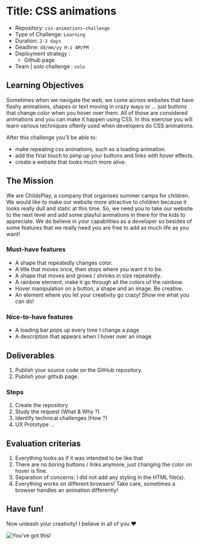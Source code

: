 # Title: CSS animations

- Repository: `css-animations-challenge`
- Type of Challenge: `Learning`
- Duration: `2-3 days`
- Deadline: `dd/mm/yy H:i AM/PM`
- Deployment strategy :
	- Github page
- Team | solo challenge : `solo`


## Learning Objectives
Sometimes when we navigate the web, we come across websites that have flashy animations, shapes or text moving in crazy ways or ... just buttons that change color when you hover over them. All of those are considered animations and you can make it happen using CSS. In this exercise you will learn various techniques oftenly used when developers do CSS animations.

After this challenge you'll be able to:

- make repeating css animations, such as a loading animation.
- add the final touch to pimp up your buttons and links with hover effects.
- create a website that looks much more alive.

## The Mission
We are ChildsPlay, a company that organises summer camps for children. We would like to make our website more attractive to children because it looks really dull and static at this time. So, we need you to take our website to the next level and add some playful animations in there for the kids to appreciate. We do believe in your capabilities as a developer so besides of some features that we really need you are free to add as much life as you want!

### Must-have features

- A shape that repeatedly changes color.
- A title that moves once, then stops where you want it to be.
- A shape that moves and grows / shrinks in size repeatedly.
- A rainbow element, make it go through all the colors of the rainbow.
- Hover manipulation on a button, a shape and an image. Be creative.
- An element where you let your creativity go crazy! Show me what you can do!

### Nice-to-have features

- A loading bar pops up every time I change a page
- A description that appears when I hover over an image

## Deliverables
1. Publish your source code on the GitHub repository.
2. Publish your github page.

### Steps
1. Create the repository
2. Study the request (What & Why ?)
3. Identify technical challenges (How ?)
4. UX Prototype
...

## Evaluation criterias
1. Everything looks as if it was intended to be like that
2. There are no boring buttons / links anymore, just changing the color on hover is fine.
3. Separation of concerns: I did not add any styling in the HTML file(s).
4. Everything works on different browsers! Take care, sometimes a browser handles an animation differently!

## Have fun!

Now unleash your creativity! I believe in all of you :heart:

![You've got this!](https://media.giphy.com/media/13N8crGK0Mi34c/giphy.gif)
